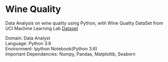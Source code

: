 # Wine Quality

Data Analysis on wine quality using Python, with Wine Quality DataSet from UCI Machine Learning Lab [Dataset](https://archive.ics.uci.edu/ml/datasets/Wine+Quality)
<p>
Domain: Data Analyst<br />
Language: Python 3.6<br />
Environment: Ipython Notebook(Python 3.6)<br />
Important Dependancies: Numpy, Pandas, Matplotlib, Seaborn
</p> 

